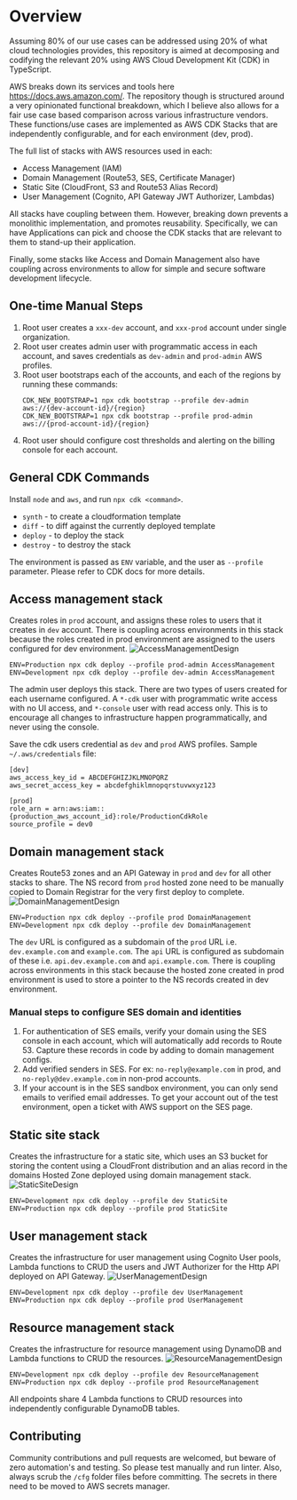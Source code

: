 # Overview
Assuming 80% of our use cases can be addressed using 20% of what cloud technologies provides, this repository is aimed at decomposing and codifying the relevant 20% using AWS Cloud Development Kit (CDK) in TypeScript.

AWS breaks down its services and tools here https://docs.aws.amazon.com/. The repository though is structured around a very opinionated functional breakdown, which I believe also allows for a fair use case based comparison across various infrastructure vendors. These functions/use cases are implemented as AWS CDK Stacks that are independently configurable, and for each environment (dev, prod).

The full list of stacks with AWS resources used in each:
* Access Management (IAM)
* Domain Management (Route53, SES, Certificate Manager)
* Static Site (CloudFront, S3 and Route53 Alias Record)
* User Management (Cognito, API Gateway JWT Authorizer, Lambdas)

All stacks have coupling between them. However, breaking down prevents a monolithic implementation, and promotes reusability. Specifically, we can have Applications can pick and choose the CDK stacks that are relevant to them to stand-up their application.

Finally, some stacks like Access and Domain Management also have coupling across environments to allow for simple and secure software development lifecycle.

## One-time Manual Steps
1. Root user creates a `xxx-dev` account, and `xxx-prod` account under single organization.
2. Root user creates admin user with programmatic access in each account, and saves credentials as `dev-admin` and `prod-admin` AWS profiles.
3. Root user bootstraps each of the accounts, and each of the regions by running these commands:
    ```
    CDK_NEW_BOOTSTRAP=1 npx cdk bootstrap --profile dev-admin aws://{dev-account-id}/{region}
    CDK_NEW_BOOTSTRAP=1 npx cdk bootstrap --profile prod-admin aws://{prod-account-id}/{region}
    ```
4. Root user should configure cost thresholds and alerting on the billing console for each account.

## General CDK Commands
Install `node` and `aws`, and run `npx cdk <command>`. 
* `synth` - to create a cloudformation template
* `diff` - to diff against the currently deployed template 
* `deploy` - to deploy the stack
* `destroy` - to destroy the stack

The environment is passed as `ENV` variable, and the user as `--profile` parameter. Please refer to CDK docs for more details.

## Access management stack
Creates roles in `prod` account, and assigns these roles to users that it creates in `dev` account. There is coupling across environments in this stack because the roles created in prod environment are assigned to the users configured for dev environment.
![AccessManagementDesign](./img/AccessManagementDesign.png)
```
ENV=Production npx cdk deploy --profile prod-admin AccessManagement
ENV=Development npx cdk deploy --profile dev-admin AccessManagement
```
The admin user deploys this stack. There are two types of users created for each username configured. A `*-cdk` user with programmatic write access with no UI access, and `*-console` user with read access only. This is to encourage all changes to infrastructure happen programmatically, and never using the console.

Save the cdk users credential as `dev` and `prod` AWS profiles. Sample  `~/.aws/credentials` file:
```
[dev]
aws_access_key_id = ABCDEFGHIZJKLMNOPQRZ
aws_secret_access_key = abcdefghiklmnopqrstuvwxyz123

[prod]
role_arn = arn:aws:iam::{production_aws_account_id}:role/ProductionCdkRole
source_profile = dev0
```

## Domain management stack
Creates Route53 zones and an API Gateway in `prod` and `dev` for all other stacks to share. The NS record from `prod` hosted zone need to be manually copied to Domain Registrar for the very first deploy to complete.
![DomainManagementDesign](./img/DomainManagementDesign.png)
```
ENV=Production npx cdk deploy --profile prod DomainManagement
ENV=Development npx cdk deploy --profile dev DomainManagement
```
The `dev` URL is configured as a subdomain of the `prod` URL i.e. `dev.example.com` and `example.com`. The `api` URL is configured as subdomain of these i.e. `api.dev.example.com` and `api.example.com`. There is coupling across environments in this stack because the hosted zone created in prod environment is used to store a pointer to the NS records created in dev environment.


### Manual steps to configure SES domain and identities
1. For authentication of SES emails, verify your domain using the SES console in each account, which will automatically add records to Route 53. Capture these records in code by adding to domain management configs.
2. Add verified senders in SES. For ex: `no-reply@example.com` in prod, and `no-reply@dev.example.com` in non-prod accounts.
3. If your account is in the SES sandbox environment, you can only send emails to verified email addresses. To get your account out of the test environment, open a ticket with AWS support on the SES page. 

## Static site stack
Creates the infrastructure for a static site, which uses an S3 bucket for storing the content using a CloudFront distribution and an alias record in the domains Hosted Zone deployed using domain management stack.
![StaticSiteDesign](./img/StaticSiteDesign.png)
```
ENV=Development npx cdk deploy --profile dev StaticSite
ENV=Production npx cdk deploy --profile prod StaticSite
```

## User management stack
Creates the infrastructure for user management using Cognito User pools, Lambda functions to CRUD the users and JWT Authorizer for the Http API deployed on API Gateway.
![UserManagementDesign](./img/UserManagementDesign.png)
```
ENV=Development npx cdk deploy --profile dev UserManagement
ENV=Production npx cdk deploy --profile prod UserManagement
```

## Resource management stack
Creates the infrastructure for resource management using DynamoDB and Lambda functions to CRUD the resources.
![ResourceManagementDesign](./img/ResourceManagementDesign.png)
```
ENV=Development npx cdk deploy --profile dev ResourceManagement
ENV=Production npx cdk deploy --profile prod ResourceManagement
```
All endpoints share 4 Lambda functions to CRUD resources into independently configurable DynamoDB tables.

## Contributing
Community contributions and pull requests are welcomed, but beware of zero automation's and testing. So please test manually and run linter. Also, always scrub the `/cfg` folder files before committing. The secrets in there need to be moved to AWS secrets manager.
